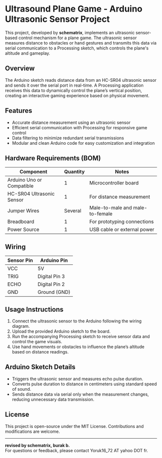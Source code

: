 

# Ultrasound Plane Game - Arduino Ultrasonic Sensor Project

This project, developed by **schematrix**, implements an ultrasonic sensor-based control mechanism for a plane game. The ultrasonic sensor measures distance to obstacles or hand gestures and transmits this data via serial communication to a Processing sketch, which controls the plane's altitude and gameplay.

## Overview

The Arduino sketch reads distance data from an HC-SR04 ultrasonic sensor and sends it over the serial port in real-time. A Processing application receives this data to dynamically control the plane’s vertical position, creating an interactive gaming experience based on physical movement.

## Features

- Accurate distance measurement using an ultrasonic sensor
- Efficient serial communication with Processing for responsive game control
- Data filtering to minimize redundant serial transmissions
- Modular and clean Arduino code for easy customization and integration

## Hardware Requirements (BOM)

| Component                | Quantity | Notes                           |
|--------------------------|----------|--------------------------------|
| Arduino Uno or Compatible| 1        | Microcontroller board           |
| HC-SR04 Ultrasonic Sensor| 1        | For distance measurement        |
| Jumper Wires             | Several  | Male-to-male and male-to-female|
| Breadboard               | 1        | For prototyping connections     |
| Power Source             | 1        | USB cable or external power     |

## Wiring

| Sensor Pin | Arduino Pin          |
|------------|----------------------|
| VCC        | 5V                   |
| TRIG       | Digital Pin 3         |
| ECHO       | Digital Pin 2         |
| GND        | Ground (GND)          |

## Usage Instructions

1. Connect the ultrasonic sensor to the Arduino following the wiring diagram.
2. Upload the provided Arduino sketch to the board.
3. Run the accompanying Processing sketch to receive sensor data and control the game visuals.
4. Use hand movements or obstacles to influence the plane’s altitude based on distance readings.

## Arduino Sketch Details

- Triggers the ultrasonic sensor and measures echo pulse duration.
- Converts pulse duration to distance in centimeters using standard speed of sound.
- Sends distance data via serial only when the measurement changes, reducing unnecessary data transmission.

## License

This project is open-source under the MIT License. Contributions and modifications are welcome.

---

**revised by schematrix, burak b.**  
For questions or feedback, please contact Yoruk16_72 AT yahoo DOT fr.
